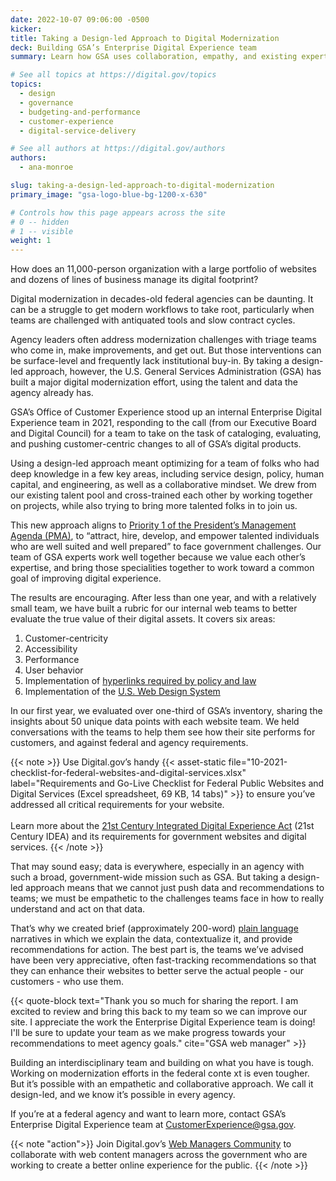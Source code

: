 ```yaml
---
date: 2022-10-07 09:06:00 -0500
kicker:
title: Taking a Design-led Approach to Digital Modernization
deck: Building GSA’s Enterprise Digital Experience team
summary: Learn how GSA uses collaboration, empathy, and existing expertise to modernize their digital portfolio and improve customer experience.

# See all topics at https://digital.gov/topics
topics:
  - design
  - governance
  - budgeting-and-performance
  - customer-experience
  - digital-service-delivery

# See all authors at https://digital.gov/authors
authors:
  - ana-monroe

slug: taking-a-design-led-approach-to-digital-modernization
primary_image: "gsa-logo-blue-bg-1200-x-630"

# Controls how this page appears across the site
# 0 -- hidden
# 1 -- visible
weight: 1
---
```


How does an 11,000-person organization with a large portfolio of websites and dozens of lines of business manage its digital footprint?

Digital modernization in decades-old federal agencies can be daunting. It can be a struggle to get modern workflows to take root, particularly when teams are challenged with antiquated tools and slow contract cycles.

Agency leaders often address modernization challenges with triage teams who come in, make improvements, and get out. But those interventions can be surface-level and frequently lack institutional buy-in. By taking a design-led approach, however, the U.S. General Services Administration (GSA) has built a major digital modernization effort, using the talent and data the agency already has.

GSA’s Office of Customer Experience stood up an internal Enterprise Digital Experience team in 2021, responding to the call (from our Executive Board and Digital Council) for a team to take on the task of cataloging, evaluating, and pushing customer-centric changes to all of GSA’s digital products.

Using a design-led approach meant optimizing for a team of folks who had deep knowledge in a few key areas, including service design, policy, human capital, and engineering, as well as a collaborative mindset. We drew from our existing talent pool and cross-trained each other by working together on projects, while also trying to bring more talented folks in to join us.

This new approach aligns to [Priority 1 of the President’s Management Agenda (PMA)](https://www.performance.gov/pma/workforce/), to “attract, hire, develop, and empower talented individuals who are well suited and well prepared” to face government challenges. Our team of GSA experts work well together because we value each other’s expertise, and bring those specialities together to work toward a common goal of improving digital experience.

The results are encouraging. After less than one year, and with a relatively small team, we have built a rubric for our internal web teams to better evaluate the true value of their digital assets. It covers six areas:

1. Customer-centricity
2. Accessibility
3. Performance
4. User behavior
5. Implementation of [hyperlinks required by policy and law](https://digital.gov/resources/required-web-content-and-links/)
6. Implementation of the [U.S. Web Design System](https://designsystem.digital.gov/)

In our first year, we evaluated over one-third of GSA’s inventory, sharing the insights about 50 unique data points with each website team. We held conversations with the teams to help them see how their site performs for customers, and against federal and agency requirements.

{{< note >}} Use Digital.gov’s handy {{< asset-static file="10-2021-checklist-for-federal-websites-and-digital-services.xlsx" label="Requirements and Go-Live Checklist for Federal Public Websites and Digital Services (Excel spreadsheet, 69 KB, 14 tabs)" >}} to ensure you’ve addressed all critical requirements for your website.<br /><br />Learn more about the [21st Century Integrated Digital Experience Act](https://digital.gov/resources/21st-century-integrated-digital-experience-act/) (21st Century IDEA) and its requirements for government websites and digital services. {{< /note >}}

That may sound easy; data is everywhere, especially in an agency with such a broad, government-wide mission such as GSA. But taking a design-led approach means that we cannot just push data and recommendations to teams; we must be empathetic to the challenges teams face in how to really understand and act on that data.

That’s why we created brief (approximately 200-word) [plain language](https://www.plainlanguage.gov/) narratives in which we explain the data, contextualize it, and provide recommendations for action. The best part is, the teams we’ve advised have been very appreciative, often fast-tracking recommendations so that they can enhance their websites to better serve the actual people - our customers - who use them.

{{< quote-block text="Thank you so much for sharing the report. I am excited to review and bring this back to my team so we can improve our site. I appreciate the work the Enterprise Digital Experience team is doing! I'll be sure to update your team as we make progress towards your recommendations to meet agency goals." cite="GSA web manager" >}}

Building an interdisciplinary team and building on what you have is tough. Working on modernization efforts in the federal conte xt is even tougher. But it’s possible with an empathetic and collaborative approach. We call it design-led, and we know it’s possible in every agency.

If you’re at a federal agency and want to learn more, contact GSA’s Enterprise Digital Experience team at [CustomerExperience@gsa.gov](mailto:customerexperience@gsa.gov).

{{< note "action">}} Join Digital.gov’s [Web Managers Community](https://digital.gov/communities/web-content-managers/) to collaborate with web content managers across the government who are working to create a better online experience for the public. {{< /note >}}
